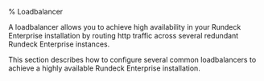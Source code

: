 % Loadbalancer

A loadbalancer allows you to achieve high availability in your Rundeck Enterprise
installation by routing http traffic across several redundant Rundeck Enterprise
instances.

This section describes how to configure several common loadbalancers to achieve
a highly available Rundeck Enterprise installation.
